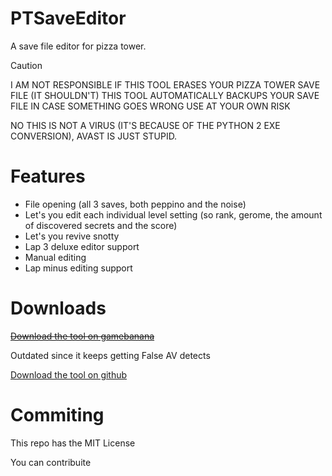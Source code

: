 # PTSaveEditor
A save file editor for pizza tower.
> [!CAUTION]
> I AM NOT RESPONSIBLE IF THIS TOOL ERASES YOUR PIZZA TOWER SAVE FILE (IT SHOULDN'T)
THIS TOOL AUTOMATICALLY BACKUPS YOUR SAVE FILE IN CASE SOMETHING GOES WRONG
USE AT YOUR OWN RISK
>
> NO THIS IS NOT A VIRUS (IT'S BECAUSE OF THE PYTHON 2 EXE CONVERSION), AVAST IS JUST STUPID.

# Features
- File opening (all 3 saves, both peppino and the noise)
- Let's you edit each individual level setting (so rank, gerome, the amount of discovered secrets and the score)
- Let's you revive snotty
- Lap 3 deluxe editor support
- Manual editing
- Lap minus editing support

# Downloads
~~[Download the tool on gamebanana](https://gamebanana.com/tools/19896)~~

Outdated since it keeps getting False AV detects

[Download the tool on github](https://github.com/Ricca665/PTSaveEditor/releases/tag/RELEASES)

# Commiting
This repo has the MIT License

You can contribuite